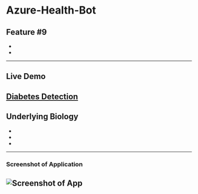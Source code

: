 # Azure-Health-Bot
Feature #9
-
-
-
---
## Live Demo
[Diabetes Detection](https://reliance-fyp.github.io/Azure-Health-Bot/)
---

## Underlying Biology
-
-
-
---
### Screenshot of Application
![Screenshot of App](https://raw.githubusercontent.com/Reliance-FYP/Azure-Health-Bot/main/app.png)
---

